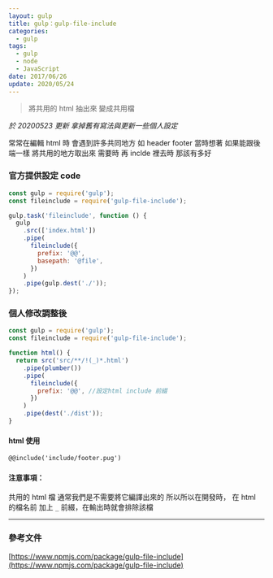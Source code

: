 ```yaml
---
layout: gulp
title: gulp：gulp-file-include
categories:
  - gulp
tags:
  - gulp
  - node
  - JavaScript
date: 2017/06/26
update: 2020/05/24
---
```


> 將共用的 html 抽出來 變成共用檔

_於 20200523 更新 拿掉舊有寫法與更新一些個人設定_

常常在編輯 html 時 會遇到許多共同地方 如 header footer
當時想著 如果能跟後端一樣 將共用的地方取出來 需要時 再 inclde 裡去時 那該有多好

### 官方提供設定 code

```javascript
const gulp = require('gulp');
const fileinclude = require('gulp-file-include');

gulp.task('fileinclude', function () {
  gulp
    .src(['index.html'])
    .pipe(
      fileinclude({
        prefix: '@@',
        basepath: '@file',
      })
    )
    .pipe(gulp.dest('./'));
});
```

### 個人修改調整後

```js
const gulp = require('gulp');
const fileinclude = require('gulp-file-include');

function html() {
  return src('src/**/!(_)*.html')
    .pipe(plumber())
    .pipe(
      fileinclude({
        prefix: '@@', //設定html include 前綴
      })
    )
    .pipe(dest('./dist'));
}
```

#### html 使用

```html
@@include('include/footer.pug')
```

#### 注意事項：

共用的 html 檔 通常我們是不需要將它編譯出來的 所以所以在開發時，
在 html 的檔名前 加上 `_` 前綴，在輸出時就會排除該檔

---

### 參考文件

[https://www.npmjs.com/package/gulp-file-include](https://www.npmjs.com/package/gulp-file-include)
